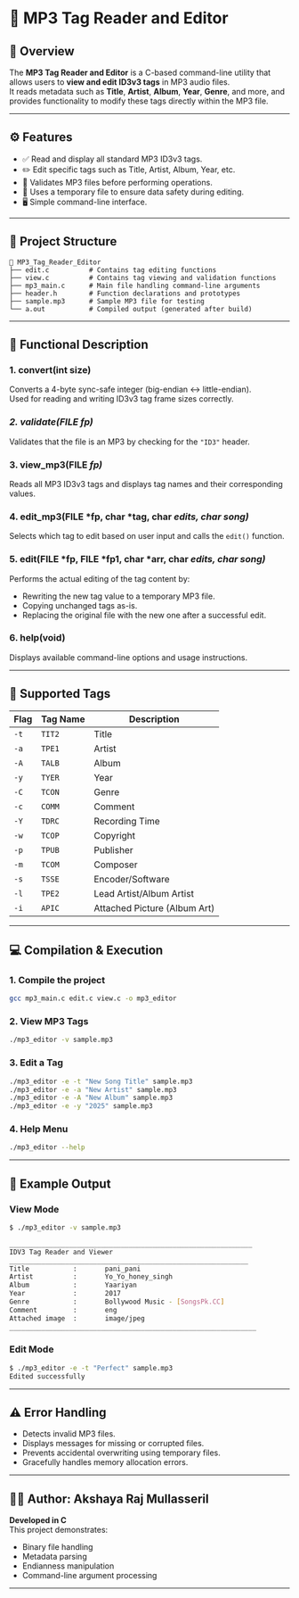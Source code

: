 # 🎵 MP3 Tag Reader and Editor

## 📘 Overview
The **MP3 Tag Reader and Editor** is a C-based command-line utility that allows users to **view and edit ID3v3 tags** in MP3 audio files.  
It reads metadata such as **Title**, **Artist**, **Album**, **Year**, **Genre**, and more, and provides functionality to modify these tags directly within the MP3 file.

---

## ⚙️ Features
- ✅ Read and display all standard MP3 ID3v3 tags.  
- ✏️ Edit specific tags such as Title, Artist, Album, Year, etc.  
- 🧩 Validates MP3 files before performing operations.  
- 🧱 Uses a temporary file to ensure data safety during editing.  
- 🖥️ Simple command-line interface.

---

## 🧩 Project Structure
```
📁 MP3_Tag_Reader_Editor
├── edit.c          # Contains tag editing functions
├── view.c          # Contains tag viewing and validation functions
├── mp3_main.c      # Main file handling command-line arguments
├── header.h        # Function declarations and prototypes
├── sample.mp3      # Sample MP3 file for testing
└── a.out           # Compiled output (generated after build)
```

---

## 🧠 Functional Description

### **1. convert(int size)**
Converts a 4-byte sync-safe integer (big-endian ↔ little-endian).  
Used for reading and writing ID3v3 tag frame sizes correctly.

### *2. validate(FILE *fp)**
Validates that the file is an MP3 by checking for the `"ID3"` header.

### 3. view_mp3(FILE *fp)*
Reads all MP3 ID3v3 tags and displays tag names and their corresponding values.

### 4. edit_mp3(FILE *fp, char *tag, char *edits, char *song)**
Selects which tag to edit based on user input and calls the `edit()` function.

### 5. edit(FILE *fp, FILE *fp1, char *arr, char *edits, char *song)**
Performs the actual editing of the tag content by:
- Rewriting the new tag value to a temporary MP3 file.
- Copying unchanged tags as-is.
- Replacing the original file with the new one after a successful edit.

### **6. help(void)**
Displays available command-line options and usage instructions.

---

## 🧾 Supported Tags

| Flag | Tag Name | Description |
|------|-----------|-------------|
| `-t` | `TIT2` | Title |
| `-a` | `TPE1` | Artist |
| `-A` | `TALB` | Album |
| `-y` | `TYER` | Year |
| `-C` | `TCON` | Genre |
| `-c` | `COMM` | Comment |
| `-Y` | `TDRC` | Recording Time |
| `-w` | `TCOP` | Copyright |
| `-p` | `TPUB` | Publisher |
| `-m` | `TCOM` | Composer |
| `-s` | `TSSE` | Encoder/Software |
| `-l` | `TPE2` | Lead Artist/Album Artist |
| `-i` | `APIC` | Attached Picture (Album Art) |

---

## 💻 Compilation & Execution

### **1. Compile the project**
```bash
gcc mp3_main.c edit.c view.c -o mp3_editor
```

### **2. View MP3 Tags**
```bash
./mp3_editor -v sample.mp3
```

### **3. Edit a Tag**
```bash
./mp3_editor -e -t "New Song Title" sample.mp3
./mp3_editor -e -a "New Artist" sample.mp3
./mp3_editor -e -A "New Album" sample.mp3
./mp3_editor -e -y "2025" sample.mp3
```

### **4. Help Menu**
```bash
./mp3_editor --help
```

---

## 🧩 Example Output

### **View Mode**
```bash
$ ./mp3_editor -v sample.mp3

_____________________________________________________________
IDV3 Tag Reader and Viewer
____________________________________________________________
Title           :       pani_pani
Artist          :       Yo_Yo_honey_singh
Album           :       Yaariyan
Year            :       2017
Genre           :       Bollywood Music - [SongsPk.CC]
Comment         :       eng
Attached image  :       image/jpeg
______________________________________________________________
```

### **Edit Mode**
```bash
$ ./mp3_editor -e -t "Perfect" sample.mp3
Edited successfully
```

---

## ⚠️ Error Handling
- Detects invalid MP3 files.
- Displays messages for missing or corrupted files.
- Prevents accidental overwriting using temporary files.
- Gracefully handles memory allocation errors.

---

## 🧑‍💻 Author: Akshaya Raj Mullasseril
**Developed in C**  
This project demonstrates:
- Binary file handling  
- Metadata parsing  
- Endianness manipulation  
- Command-line argument processing

---
